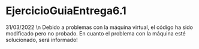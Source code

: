 # EjercicioGuiaEntrega6.1

31/03/2022 \n
Debido a problemas con la máquina virtual, el código ha sido modificado pero no probado. En cuanto el problema con la máquina esté solucionado, será informado!
